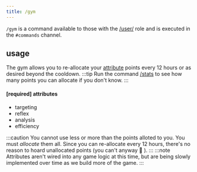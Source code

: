 ```yaml
---
title: /gym
---
```


`/gym` is a command available to those with the [/user/](/reference/roles/#user) role and is executed in the `#commands` channel.

## usage

The gym allows you to re-allocate your [attribute](/reference/player/#attributes) points every 12 hours or as desired beyond the cooldown.
:::tip
Run the command [/stats](/commands/stats/) to see how many points you can allocate if you don't know.
:::

#### [required] attributes

-   targeting
-   reflex
-   analysis
-   efficiency

:::caution
You cannot use less or more than the points alloted to you. You must _allocate_ them all. Since you can re-allocate every 12 hours, there's no reason to hoard unallocated points (you can't anyway<span>
🙂
</span>).
:::
:::note
Attributes aren't wired into any game logic at this time, but are being slowly implemented over time as we build more of the game.
:::
